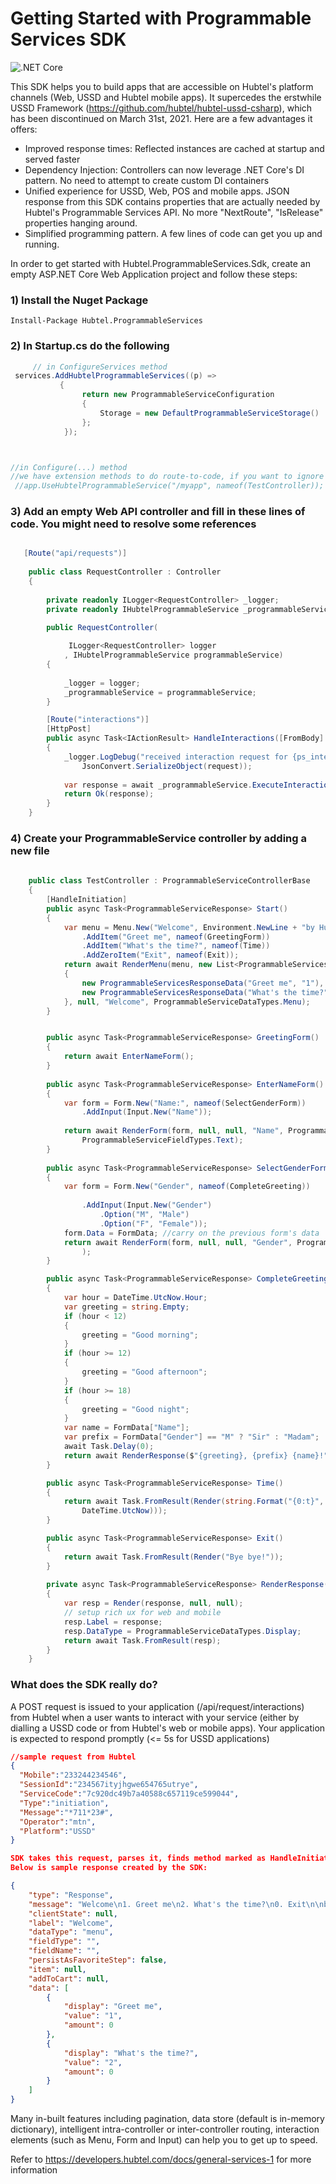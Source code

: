 
# Getting Started with Programmable Services SDK
![.NET Core](https://github.com/hubtel/programmable-services-sdk-dotnet/workflows/.NET%20Core/badge.svg)

This SDK helps you to build apps that are accessible on Hubtel's platform channels (Web, USSD and Hubtel mobile apps). It supercedes the erstwhile USSD Framework (https://github.com/hubtel/hubtel-ussd-csharp), which has been discontinued on March 31st, 2021. Here are a few advantages it offers:
- Improved response times: Reflected instances are cached at startup and served faster
- Dependency Injection: Controllers can now leverage .NET Core's DI pattern. No need to attempt to create custom DI containers
- Unified experience for USSD, Web, POS and mobile apps. JSON response from this SDK contains properties that are actually needed by Hubtel's Programmable Services API. No more "NextRoute", "IsRelease" properties hanging around.
- Simplified programming pattern. A few lines of code can get you up and running.
 
In order to get started with Hubtel.ProgrammableServices.Sdk, create an empty ASP.NET Core Web Application project and follow these steps:

### 1) Install the Nuget Package

    Install-Package Hubtel.ProgrammableServices

                   
### 2) In Startup.cs do the following
``` c#
     // in ConfigureServices method
 services.AddHubtelProgrammableServices((p) =>
           {
                return new ProgrammableServiceConfiguration
                {
                    Storage = new DefaultProgrammableServiceStorage()
                };
            });



//in Configure(...) method 
//we have extension methods to do route-to-code, if you want to ignore controllers explicitly
 //app.UseHubtelProgrammableService("/myapp", nameof(TestController));
```

### 3) Add an empty Web API controller and fill in these lines of code. You might need to resolve some references

``` cs

   [Route("api/requests")]
    
    public class RequestController : Controller
    {
        
        private readonly ILogger<RequestController> _logger;
        private readonly IHubtelProgrammableService _programmableService;

        public RequestController(
            
             ILogger<RequestController> logger           
            , IHubtelProgrammableService programmableService)
        {
            
            _logger = logger;
            _programmableService = programmableService;
        }

        [Route("interactions")]
        [HttpPost]
        public async Task<IActionResult> HandleInteractions([FromBody] ProgrammableServiceRequest request)
        {
            _logger.LogDebug("received interaction request for {ps_interaction_request}",
                JsonConvert.SerializeObject(request));
           
            var response = await _programmableService.ExecuteInteraction(request, nameof(TestController));
            return Ok(response);
        }
    }

```

### 4) Create your ProgrammableService controller by adding a new file

```cs
 
    public class TestController : ProgrammableServiceControllerBase
    {
        [HandleInitiation]
        public async Task<ProgrammableServiceResponse> Start()
        {
            var menu = Menu.New("Welcome", Environment.NewLine + "by Hubtel")
                .AddItem("Greet me", nameof(GreetingForm))
                .AddItem("What's the time?", nameof(Time))
                .AddZeroItem("Exit", nameof(Exit));
            return await RenderMenu(menu, new List<ProgrammableServicesResponseData>
            {
                new ProgrammableServicesResponseData("Greet me", "1"),
                new ProgrammableServicesResponseData("What's the time?", "2"),
            }, null, "Welcome", ProgrammableServiceDataTypes.Menu);
        }


        public async Task<ProgrammableServiceResponse> GreetingForm()
        {
            return await EnterNameForm();
        } 
        
        public async Task<ProgrammableServiceResponse> EnterNameForm()
        {
            var form = Form.New("Name:", nameof(SelectGenderForm))
                .AddInput(Input.New("Name"));
               
            return await RenderForm(form, null, null, "Name", ProgrammableServiceDataTypes.Input,
                ProgrammableServiceFieldTypes.Text);
        }
        
        public async Task<ProgrammableServiceResponse> SelectGenderForm()
        {
            var form = Form.New("Gender", nameof(CompleteGreeting))
                
                .AddInput(Input.New("Gender")
                    .Option("M", "Male")
                    .Option("F", "Female"));
            form.Data = FormData; //carry on the previous form's data
            return await RenderForm(form, null, null, "Gender", ProgrammableServiceDataTypes.Select
                );
        }

        public async Task<ProgrammableServiceResponse> CompleteGreeting()
        {
            var hour = DateTime.UtcNow.Hour;
            var greeting = string.Empty;
            if (hour < 12)
            {
                greeting = "Good morning";
            }
            if (hour >= 12)
            {
                greeting = "Good afternoon";
            }
            if (hour >= 18)
            {
                greeting = "Good night";
            }
            var name = FormData["Name"];
            var prefix = FormData["Gender"] == "M" ? "Sir" : "Madam";
            await Task.Delay(0);
            return await RenderResponse($"{greeting}, {prefix} {name}!");
        }

        public async Task<ProgrammableServiceResponse> Time()
        {
            return await Task.FromResult(Render(string.Format("{0:t}", 
                DateTime.UtcNow)));
        }

        public async Task<ProgrammableServiceResponse> Exit()
        {
            return await Task.FromResult(Render("Bye bye!"));
        } 
        
        private async Task<ProgrammableServiceResponse> RenderResponse(string response)
        {
            var resp = Render(response, null, null);
            // setup rich ux for web and mobile
            resp.Label = response;
            resp.DataType = ProgrammableServiceDataTypes.Display;
            return await Task.FromResult(resp);
        }
    }
```

### What does the SDK really do?
A POST request is issued to your application (/api/request/interactions) from Hubtel when a user wants to interact with your service (either by dialling a USSD code or from Hubtel's web or mobile apps). 
Your application is expected to respond promptly (<= 5s for USSD applications)

``` json
//sample request from Hubtel
{
  "Mobile":"233244234546", 
  "SessionId":"234567ityjhgwe654765utrye",  
  "ServiceCode":"7c920dc49b7a40588c657119ce599044", 
  "Type":"initiation", 
  "Message":"*711*23#", 
  "Operator":"mtn",
  "Platform":"USSD"
}

SDK takes this request, parses it, finds method marked as HandleInitiation, and invoke it for a response. The SDK takes care of routing in subsequent requests.
Below is sample response created by the SDK:

{
    "type": "Response",
    "message": "Welcome\n1. Greet me\n2. What's the time?\n0. Exit\n\nby Hubtel",
    "clientState": null,
    "label": "Welcome",
    "dataType": "menu",
    "fieldType": "",
    "fieldName": "",
    "persistAsFavoriteStep": false,
    "item": null,
    "addToCart": null,
    "data": [
        {
            "display": "Greet me",
            "value": "1",
            "amount": 0
        },
        {
            "display": "What's the time?",
            "value": "2",
            "amount": 0
        }
    ]
}
```
Many in-built features including pagination, data store (default is in-memory dictionary), intelligent intra-controller or inter-controller routing, interaction elements (such as Menu, Form and Input) can help you to get up to speed.

Refer to https://developers.hubtel.com/docs/general-services-1 for more information
